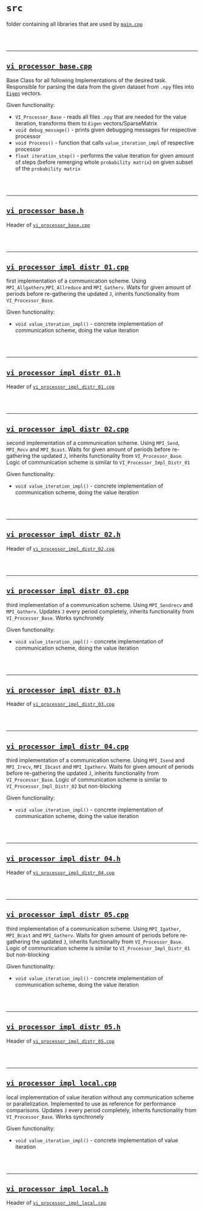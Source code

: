 # `src`

folder containing all libraries that are used by <a href="../main.cpp" target="_blank">`main.cpp`</a>

<br/><br/>

-------

## <a href="vi_processor_base.cpp" target="_blank">`vi_processor_base.cpp`</a>

Base Class for all following Implementations of the desired task. Responsible for parsing the data from the given dataset from `.npy` files into <a href='http://eigen.tuxfamily.org/index.php?title=Main_Page' target='_blank'>`Eigen`</a> vectors.

Given functionality:
- `VI_Processor_Base` - reads all files `.npy` that are needed for the value iteration, transforms them to `Eigen` vectors/SparseMatrix
- `void debug_message()` - prints given debugging messages for respective processor
- `void Process()` - function that calls `value_iteration_impl` of respective processor
- `float iteration_step()` - performs the value iteration for given amount of steps (before remerging whole `probability matrix`) on given subset of the `probability matrix`

<br/><br/>

-------

## <a href="vi_processor_base.h" target="_blank">`vi_processor_base.h`</a>

Header of <a href="vi_processor_base.cpp" target="_blank">`vi_processor_base.cpp`</a>

<br/><br/>

-------

## <a href="vi_processor_impl_distr_01.cpp" target="_blank">`vi_processor_impl_distr_01.cpp`</a>

first implementation of a communication scheme. Using `MPI_Allgatherv`,`MPI_Allreduce` and `MPI_Gatherv`. Waits for given amount of periods before re-gathering the updated `J`, inherits functionality from `VI_Processor_Base`.

Given functionality:
- `void value_iteration_impl()` - concrete implementation of communication scheme, doing the value iteration

<br/><br/>

-------

## <a href="vi_processor_impl_distr_01.h" target="_blank">`vi_processor_impl_distr_01.h`</a>

Header of <a href="vi_processor_impl_distr_01.cpp" target="_blank">`vi_processor_impl_distr_01.cpp`</a>

<br/><br/>

-------

## <a href="vi_processor_impl_distr_02.cpp" target="_blank">`vi_processor_impl_distr_02.cpp`</a>

second implementation of a communication scheme. Using `MPI_Send`, `MPI_Recv` and `MPI_Bcast`. Waits for given amount of periods before re-gathering the updated `J`, inherits functionality from `VI_Processor_Base`. Logic of communication scheme is similar to `VI_Processor_Impl_Distr_01`

Given functionality:
- `void value_iteration_impl()` - concrete implementation of communication scheme, doing the value iteration

<br/><br/>

-------

## <a href="vi_processor_impl_distr_02.h" target="_blank">`vi_processor_impl_distr_02.h`</a>

Header of <a href="vi_processor_impl_distr_02.cpp" target="_blank">`vi_processor_impl_distr_02.cpp`</a>

<br/><br/>

-------

## <a href="vi_processor_impl_distr_03.cpp" target="_blank">`vi_processor_impl_distr_03.cpp`</a>

third implementation of a communication scheme. Using `MPI_Sendrecv` and `MPI_Gatherv`. Updates `J` every period completely, inherits functionality from `VI_Processor_Base`. Works synchronely

Given functionality:
- `void value_iteration_impl()` - concrete implementation of communication scheme, doing the value iteration

<br/><br/>

-------

## <a href="vi_processor_impl_distr_03.h" target="_blank">`vi_processor_impl_distr_03.h`</a>

Header of <a href="vi_processor_impl_distr_03.cpp" target="_blank">`vi_processor_impl_distr_03.cpp`</a>

<br/><br/>

-------

## <a href="vi_processor_impl_distr_04.cpp" target="_blank">`vi_processor_impl_distr_04.cpp`</a>

third implementation of a communication scheme. Using `MPI_Isend` and `MPI_Irecv`, `MPI_Ibcast` and `MPI_Igatherv`. Waits for given amount of periods before re-gathering the updated `J`, inherits functionality from `VI_Processor_Base`. Logic of communication scheme is similar to `VI_Processor_Impl_Distr_02` but non-blocking

Given functionality:
- `void value_iteration_impl()` - concrete implementation of communication scheme, doing the value iteration

<br/><br/>

-------

## <a href="vi_processor_impl_distr_04.h" target="_blank">`vi_processor_impl_distr_04.h`</a>

Header of <a href="vi_processor_impl_distr_04.cpp" target="_blank">`vi_processor_impl_distr_04.cpp`</a>

<br/><br/>

-------

## <a href="vi_processor_impl_distr_05.cpp" target="_blank">`vi_processor_impl_distr_05.cpp`</a>

third implementation of a communication scheme. Using `MPI_Igather`, `MPI_Bcast` and `MPI_Gatherv`. Waits for given amount of periods before re-gathering the updated `J`, inherits functionality from `VI_Processor_Base`. Logic of communication scheme is similar to `VI_Processor_Impl_Distr_01` but non-blocking

Given functionality:
- `void value_iteration_impl()` - concrete implementation of communication scheme, doing the value iteration

<br/><br/>

-------

## <a href="vi_processor_impl_distr_05.h" target="_blank">`vi_processor_impl_distr_05.h`</a>

Header of <a href="vi_processor_impl_distr_05.cpp" target="_blank">`vi_processor_impl_distr_05.cpp`</a>

<br/><br/>

-------

## <a href="vi_processor_impl_local.cpp" target="_blank">`vi_processor_impl_local.cpp`</a>

local implementation of value iteration without any communication scheme or parallelization. Implemented to use as reference for performance comparisons. Updates `J` every period completely, inherits functionality from `VI_Processor_Base`. Works synchronely

Given functionality:
- `void value_iteration_impl()` - concrete implementation of value iteration

<br/><br/>

-------

## <a href="vi_processor_impl_local.h" target="_blank">`vi_processor_impl_local.h`</a>

Header of <a href="vi_processor_impl_local.cpp" target="_blank">`vi_processor_impl_local.cpp`</a>